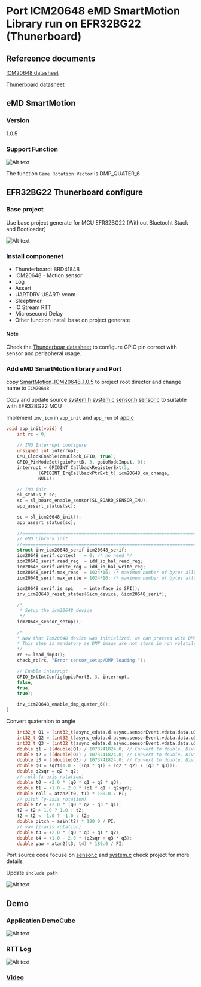 # Port ICM20648 eMD SmartMotion Library run on EFR32BG22 (Thunerboard)

## Refereence documents
 [ICM20648 datasheet](Docs/DS-000179-ICM-20648-v1.5.pdf)

 [Thunerboard datasheet](Docs/ug415-brd4184a-user-guide.pdf)

 ## eMD SmartMotion

 ### Version

 1.0.5

 ### Support Function

 ![Alt text](Assets/Images/icm20648_function_supported.jpg)

 The function `Game Rotation Vector` is DMP_QUATER_6

## EFR32BG22 Thunerboard configure

### Base project
Use base project generate for MCU EFR32BG22 (Without Bluetooht Stack and Bootloader)

![Alt text](Assets/Images/generate_base_project.jpg)

### Install componenet

- Thunderboard: BRD4184B
- ICM20648 - Motion sensor
- Log
- Assert
- UARTDRV USART: vcom
- Sleeptimer
- IO Stream RTT
- Microsecond Delay
- Other function install base on project generate

#### Note
Check the [Thunderboar datasheet](Docs/ug415-brd4184a-user-guide.pdf) to configure GPIO pin correct with sensor and periapheral usage.


### Add eMD SmartMotion library and Port

copy [SmartMotion_ICM20648_1.0.5](eMD-SmartMotion_ICM20648_1.0.5) to project root director and change name to `ICM20648`

Copy and update source [system.h](eMD-SmartMotion_ICM20648_1.0.5/EMD-App/src/ICM20648/system.h) [system.c](eMD-SmartMotion_ICM20648_1.0.5/EMD-App/src/ICM20648/system.c) [sensor.h](eMD-SmartMotion_ICM20648_1.0.5/EMD-App/src/ICM20648/sensor.h) [sensor.c](eMD-SmartMotion_ICM20648_1.0.5/EMD-App/src/ICM20648/sensor.c) to suitable with EFR32BG22 MCU

Implement `inv_icm` in `app_init` and `app_run` of [app.c](base_project_thunderboard_mcu/app.c)

```c
void app_init(void) {
	int rc = 0;

	// IMU Interrupt configure
	unsigned int interrupt;
	CMU_ClockEnable(cmuClock_GPIO, true);
	GPIO_PinModeSet(gpioPortB, 3, gpioModeInput, 0);
	interrupt = GPIOINT_CallbackRegisterExt(3,
			(GPIOINT_IrqCallbackPtrExt_t) icm20648_on_change,
			NULL);

	// IMU init
	sl_status_t sc;
	sc = sl_board_enable_sensor(SL_BOARD_SENSOR_IMU);
	app_assert_status(sc);

	sc = sl_icm20648_init();
	app_assert_status(sc);

	//========================================================================//
	// eMD Library init
	//========================================================================//
	struct inv_icm20648_serif icm20648_serif;
	icm20648_serif.context   = 0; /* no need */
	icm20648_serif.read_reg  = idd_io_hal_read_reg;
	icm20648_serif.write_reg = idd_io_hal_write_reg;
	icm20648_serif.max_read  = 1024*16; /* maximum number of bytes allowed per serial read */
	icm20648_serif.max_write = 1024*16; /* maximum number of bytes allowed per serial write */

	icm20648_serif.is_spi    = interface_is_SPI();
	inv_icm20648_reset_states(&icm_device, &icm20648_serif);

	/*
	 * Setup the icm20648 device
	 */
	icm20648_sensor_setup();

	/*
	* Now that Icm20648 device was initialized, we can proceed with DMP image loading
	* This step is mandatory as DMP image are not store in non volatile memory
	*/
	rc += load_dmp3();
	check_rc(rc, "Error sensor_setup/DMP loading.");

	// Enable interrupt
	GPIO_ExtIntConfig(gpioPortB, 3, interrupt,
	false,
	true,
	true);

	inv_icm20648_enable_dmp_quater_6();
}
```

Convert quaternion to angle
```c
	int32_t Q1 = (int32_t)async_edata.d.async.sensorEvent.vdata.data.u32[1];
	int32_t Q2 = (int32_t)async_edata.d.async.sensorEvent.vdata.data.u32[2];
	int32_t Q3 = (int32_t)async_edata.d.async.sensorEvent.vdata.data.u32[3];
    double q1 = ((double)Q1) / 1073741824.0; // Convert to double. Divide by 2^30
    double q2 = ((double)Q2) / 1073741824.0; // Convert to double. Divide by 2^30
    double q3 = ((double)Q3) / 1073741824.0; // Convert to double. Divide by 2^30
    double q0 = sqrt(1.0 - ((q1 * q1) + (q2 * q2) + (q3 * q3)));
    double q2sqr = q2 * q2;
    // roll (x-axis rotation)
    double t0 = +2.0 * (q0 * q1 + q2 * q3);
    double t1 = +1.0 - 2.0 * (q1 * q1 + q2sqr);
    double roll = atan2(t0, t1) * 180.0 / PI;
    // pitch (y-axis rotation)
    double t2 = +2.0 * (q0 * q2 - q3 * q1);
    t2 = t2 > 1.0 ? 1.0 : t2;
    t2 = t2 < -1.0 ? -1.0 : t2;
    double pitch = asin(t2) * 180.0 / PI;
    // yaw (z-axis rotation)
    double t3 = +2.0 * (q0 * q3 + q1 * q2);
    double t4 = +1.0 - 2.0 * (q2sqr + q3 * q3);
    double yaw = atan2(t3, t4) * 180.0 / PI;
```

Port source code focuse on [sensor.c](base_project_thunderboard_mcu/sensor.c) and [system.c](base_project_thunderboard_mcu/system.c) check project for more details

Update `include path`

![Alt text](Assets/Images/update_include_path.jpg)

## Demo

### Application DemoCube

![Alt text](Assets/Images/DemoApp.jpg)

### RTT Log

![Alt text](Assets/Images/RTT_log.jpg)

### [Video](https://www.youtube.com/watch?v=--8RvOhYURk)


